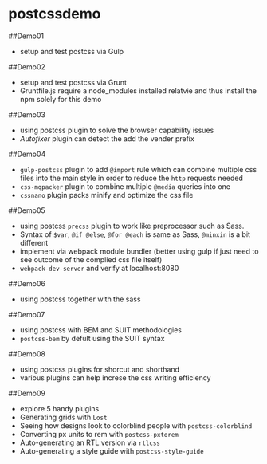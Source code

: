 # postcssdemo

##Demo01
- setup and test postcss via Gulp


##Demo02
- setup and test postcss via Grunt
- Gruntfile.js require a node_modules installed relatvie and thus install the npm solely for this demo



##Demo03
- using postcss plugin to solve the browser capability issues
- *Autofixer* plugin can detect the add the vender prefix


##Demo04
- `gulp-postcss` plugin to add `@import` rule which can combine multiple css files into the main style in order to reduce the `http` requests needed
- `css-mqpacker` plugin to combine multiple `@media` queries into one
- `cssnano` plugin packs minify and optimize the css file

##Demo05
- using postcss `precss` plugin to work like preprocessor such as Sass.
- Syntax of `$var`, `@if @else`, `@for @each` is same as Sass, `@minxin` is a bit different
- implement via webpack module bundler (better using gulp if just need to see outcome of the complied css file itself)
- `webpack-dev-server` and verify at localhost:8080


##Demo06
- using postcss together with the sass


##Demo07
- using postcss with BEM and SUIT methodologies
- `postcss-bem` by defult using the SUIT syntax


##Demo08
- using postcss plugins for shorcut and shorthand
- various plugins can help increse the css writing efficiency


##Demo09
- explore 5 handy plugins
- Generating grids with `Lost`
- Seeing how designs look to colorblind people with `postcss-colorblind`
- Converting px units to rem with `postcss-pxtorem`
- Auto-generating an RTL version via `rtlcss`
- Auto-generating a style guide with `postcss-style-guide`